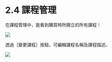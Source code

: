 # 2.4 課程管理

在課程管理中，能看到購買時所開立的所有課程！

![](../.gitbook/assets/cjmd02-jiao-shi-zhu-kong-tai-04-ke-cheng-guan-li-00.png)

透過［變更課程］按鈕，可編輯課程名稱及課程描述。

![](../.gitbook/assets/cjmd02-jiao-shi-zhu-kong-tai-04-ke-cheng-guan-li-01-bian-ji-ke-cheng.png)
